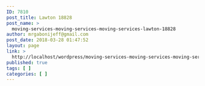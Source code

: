 ```yaml
---
ID: 7810
post_title: Lawton 18828
post_name: >
  moving-services-moving-services-moving-services-lawton-18828
author: mrgabonijeff@gmail.com
post_date: 2018-03-28 01:47:52
layout: page
link: >
  http://localhost/wordpress/moving-services-moving-services-moving-services-lawton-18828/
published: true
tags: [ ]
categories: [ ]
---
```

